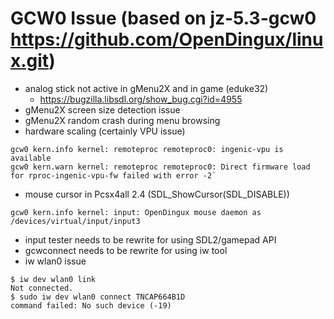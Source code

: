 # GCW0 Issue (based on jz-5.3-gcw0 https://github.com/OpenDingux/linux.git)
* analog stick not active in gMenu2X and in game (eduke32)
  * https://bugzilla.libsdl.org/show_bug.cgi?id=4955
* gMenu2X screen size detection issue 
* gMenu2X random crash during menu browsing
* hardware scaling (certainly VPU issue)
```
gcw0 kern.info kernel: remoteproc remoteproc0: ingenic-vpu is available
gcw0 kern.warn kernel: remoteproc remoteproc0: Direct firmware load for rproc-ingenic-vpu-fw failed with error -2`
```
* mouse cursor in Pcsx4all 2.4 (SDL_ShowCursor(SDL_DISABLE))
```
gcw0 kern.info kernel: input: OpenDingux mouse daemon as /devices/virtual/input/input3
```
* input tester needs to be rewrite for using SDL2/gamepad API
* gcwconnect needs to be rewrite for using iw tool
* iw wlan0 issue
```
$ iw dev wlan0 link
Not connected.
$ sudo iw dev wlan0 connect TNCAP664B1D
command failed: No such device (-19)
```

